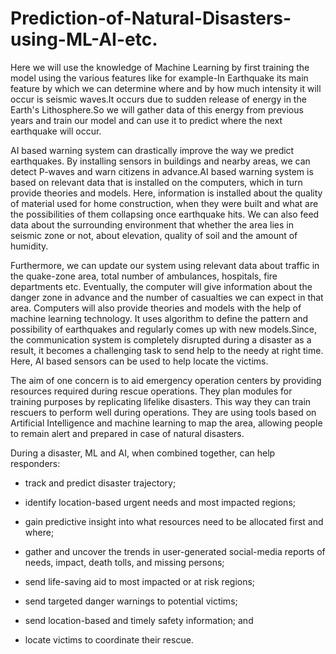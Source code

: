 # Prediction-of-Natural-Disasters-using-ML-AI-etc.


Here we will use the knowledge of Machine Learning by first training the model using the various features like for example-In Earthquake
its main feature by which we can determine where and by how much intensity it will occur is seismic waves.It occurs due to sudden release of 
energy in the Earth's Lithosphere.So we will gather data of this energy from previous years and train our model and can use it to predict where the
next earthquake will occur.

AI based warning system can drastically improve the way we predict earthquakes. By installing sensors in buildings and nearby areas, we can detect P-waves and warn citizens in advance.AI based warning system is based on relevant data that is installed on the computers, which in turn provide theories and models. Here, information is installed about the quality of material used for home construction, when they were built and what are the possibilities of them collapsing once earthquake hits. We can also feed data about the surrounding environment that whether the area lies in seismic zone or not, about elevation, quality of soil and the amount of humidity.

Furthermore, we can update our system using relevant data about traffic in the quake-zone area, total number of ambulances, hospitals, fire departments etc. Eventually, the computer will give information about the danger zone in advance and the number of casualties we can expect in that area. Computers will also provide theories and models with the help of machine learning technology. It uses algorithm to define the pattern and possibility of earthquakes and regularly comes up with new models.Since, the communication system is completely disrupted during a disaster as a result, it becomes a challenging task to send help to the needy at right time. Here, AI based sensors can be used to help locate the victims.



The aim of one concern is to aid emergency operation centers by providing resources required during rescue operations. They plan modules for training purposes by replicating lifelike disasters. This way they can train rescuers to perform well during operations. They are using tools based on Artificial Intelligence and machine learning to map the area, allowing people to remain alert and prepared in case of natural disasters.

During a disaster, ML and AI, when combined together, can help responders:
- track and predict disaster trajectory;

- identify location-based urgent needs and most impacted regions;

- gain predictive insight into what resources need to be allocated first and where; 

- gather and uncover the trends in user-generated social-media reports of needs, impact, death tolls, and missing persons;

- send life-saving aid to most impacted or at risk regions;

- send targeted danger warnings to potential victims; 

- send location-based and timely safety information; and

- locate victims to coordinate their rescue.


